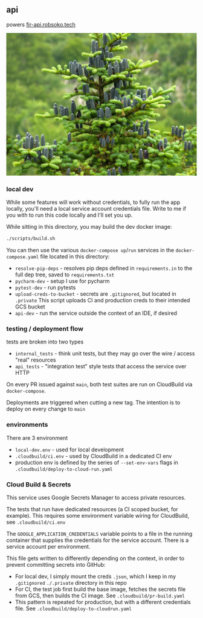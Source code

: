 ## api

powers [fir-api.robsoko.tech](https://fir-api.robsoko.tech/docs)


![img](./assets/fir.jpg)


### local dev

While some features will work without credentials, to fully run the app locally, you'll need a local service account credentials file. Write to me if you with to run this code locally and I'll set you up.

While sitting in this directory, you may build the dev docker image:
```bash
./scripts/build.sh
```

You can then use the various `docker-compose up`/`run` services in the `docker-compose.yaml` file located in this directory:
 - `resolve-pip-deps` - resolves pip deps defined in `requirements.in` to the full dep tree, saved to `requirements.txt`
 - `pycharm-dev` - setup I use for pycharm
 - `pytest-dev` - run pytests
 - `upload-creds-to-bucket` - secrets are `.gitignored`, but located in `.private` This script uploads CI and production creds to their intended GCS bucket
 - `api-dev` - run the service outside the context of an IDE, if desired


### testing / deployment flow

tests are broken into two types
 * `internal_tests` - think unit tests, but they may go over the wire / access "real" resources
 * `api_tests` - "integration test" style tests that access the service over HTTP

On every PR issued against `main`, both test suites are run on CloudBuild via `docker-compose`.

Deployments are triggered when cutting a new tag. The intention is to deploy on every change to `main`


### environments
There are 3 environment
 * `local-dev.env` - used for local development
 * `.cloudbuild/ci.env` - used by CloudBuild in a dedicated CI env
 * production env is defined by the series of `--set-env-vars` flags in `.cloudbuild/deploy-to-cloud-run.yaml`

### Cloud Build & Secrets
This service uses Google Secrets Manager to access private resources.

The tests that run have dedicated resources (a CI scoped bucket, for example). This requires some environment variable wiring for CloudBuild, see `.cloudbuild/ci.env`

The `GOOGLE_APPLICATION_CREDENTIALS` variable points to a file in the running container that supplies the credentials for the
service account. There is a service account per environment.

This file gets written to differently depending on the context, in order to prevent committing secrets into GitHub:
 * For local dev, I simply mount the creds `.json`, which I keep in my `.gitignored` `./.private` directory in this repo
 * For CI, the test job first build the base image, fetches the secrets file from GCS, then builds the CI image. See `.cloudbuild/pr-build.yaml`
 * This pattern is repeated for production, but with a different credentials file. See `.cloudbuild/deploy-to-cloudrun.yaml`
 
 
 
